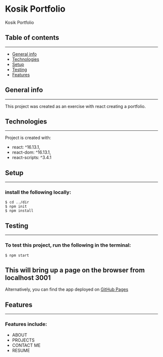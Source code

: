 # Kosik Portfolio
Kosik Portfolio

## Table of contents
--------------------
* [General info](#general-info)
* [Technologies](#technologies)
* [Setup](#setup)
* [Testing](#testing)
* [Features](#features)

## General info
--------------------
This project was created as an exercise with react creating a portfolio.
	
## Technologies
--------------------
Project is created with:
* react: ^16.13.1,
* react-dom: ^16.13.1,
* react-scripts: ^3.4.1
	
## Setup
--------------------
### install the following locally:
```
$ cd ../dir
$ npm init
$ npm install
```

## Testing
--------------------
### To test this project, run the following in the terminal:
```
$ npm start
```
This will bring up a page on the browser from localhost 3001
--------------------
Alternatively, you can find the app deployed on [GitHub Pages](https://guarded-gorge-18618.herokuapp.com/)

## Features
--------------------
### Features include:
* ABOUT
* PROJECTS
* CONTACT ME
* RESUME